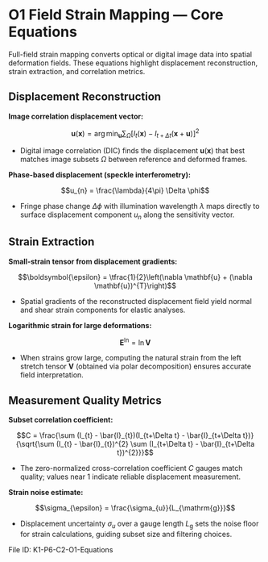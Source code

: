 # O1 Field Strain Mapping — Core Equations

Full-field strain mapping converts optical or digital image data into spatial deformation fields. These equations highlight displacement reconstruction, strain extraction, and correlation metrics.

## Displacement Reconstruction
**Image correlation displacement vector:**

$$\mathbf{u}(\mathbf{x}) = \arg\min_{\mathbf{u}} \sum_{\Omega} \left[I_{t}(\mathbf{x}) - I_{t+\Delta t}(\mathbf{x} + \mathbf{u})\right]^{2}$$

- Digital image correlation (DIC) finds the displacement $\mathbf{u}(\mathbf{x})$ that best matches image subsets $\Omega$ between reference and deformed frames.

**Phase-based displacement (speckle interferometry):**

$$u_{n} = \frac{\lambda}{4\pi} \Delta \phi$$

- Fringe phase change $\Delta \phi$ with illumination wavelength $\lambda$ maps directly to surface displacement component $u_{n}$ along the sensitivity vector.

## Strain Extraction
**Small-strain tensor from displacement gradients:**

$$\boldsymbol{\epsilon} = \tfrac{1}{2}\left(\nabla \mathbf{u} + (\nabla \mathbf{u})^{T}\right)$$

- Spatial gradients of the reconstructed displacement field yield normal and shear strain components for elastic analyses.

**Logarithmic strain for large deformations:**

$$\mathbf{E}^{\ln} = \ln \mathbf{V}$$

- When strains grow large, computing the natural strain from the left stretch tensor $\mathbf{V}$ (obtained via polar decomposition) ensures accurate field interpretation.

## Measurement Quality Metrics
**Subset correlation coefficient:**

$$C = \frac{\sum (I_{t} - \bar{I}_{t})(I_{t+\Delta t} - \bar{I}_{t+\Delta t})}{\sqrt{\sum (I_{t} - \bar{I}_{t})^{2} \sum (I_{t+\Delta t} - \bar{I}_{t+\Delta t})^{2}}}$$

- The zero-normalized cross-correlation coefficient $C$ gauges match quality; values near 1 indicate reliable displacement measurement.

**Strain noise estimate:**

$$\sigma_{\epsilon} = \frac{\sigma_{u}}{L_{\mathrm{g}}}$$

- Displacement uncertainty $\sigma_{u}$ over a gauge length $L_{\mathrm{g}}$ sets the noise floor for strain calculations, guiding subset size and filtering choices.

File ID: K1-P6-C2-O1-Equations
